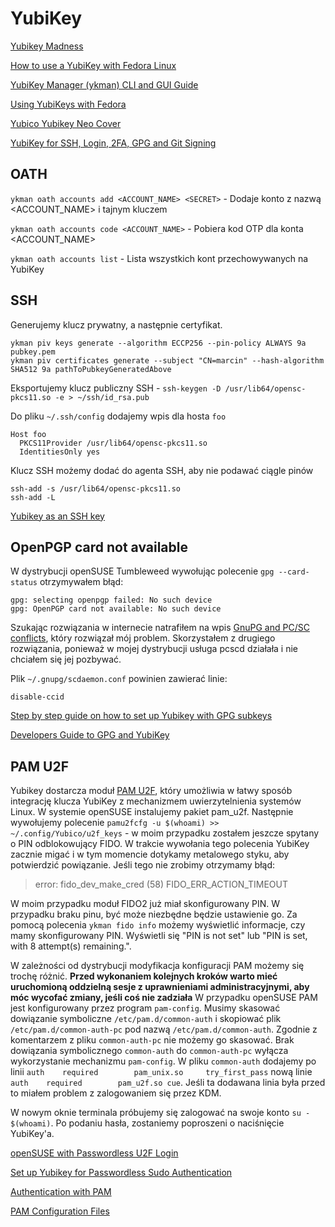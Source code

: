 # YubiKey

[Yubikey Madness](https://felixhammerl.com/2022/08/29/yubikey-madness.html)

[How to use a YubiKey with Fedora Linux](https://fedoramagazine.org/how-to-use-a-yubikey-with-fedora-linux/)

[YubiKey Manager (ykman) CLI and GUI Guide](https://docs.yubico.com/software/yubikey/tools/ykman/webdocs.pdf)

[Using YubiKeys with Fedora](https://docs.fedoraproject.org/en-US/quick-docs/using-yubikeys/)

[Yubico Yubikey Neo Cover](https://www.thingiverse.com/thing:532575)

[YubiKey for SSH, Login, 2FA, GPG and Git Signing](https://ocramius.github.io/blog/yubikey-for-ssh-gpg-git-and-local-login/)

## OATH

`ykman oath accounts add <ACCOUNT_NAME> <SECRET>` - Dodaje konto z nazwą <ACCOUNT_NAME> i tajnym kluczem <SECRET>

`ykman oath accounts code <ACCOUNT_NAME>` - Pobiera kod OTP dla konta <ACCOUNT_NAME>

`ykman oath accounts list` - Lista wszystkich kont przechowywanych na YubiKey

## SSH

Generujemy klucz prywatny, a następnie certyfikat.

```
ykman piv keys generate --algorithm ECCP256 --pin-policy ALWAYS 9a pubkey.pem
ykman piv certificates generate --subject "CN=marcin" --hash-algorithm SHA512 9a pathToPubkeyGeneratedAbove
```

Eksportujemy klucz publiczny SSH - `ssh-keygen -D /usr/lib64/opensc-pkcs11.so -e > ~/ssh/id_rsa.pub`

Do pliku `~/.ssh/config` dodajemy wpis dla hosta `foo`

```
Host foo
  PKCS11Provider /usr/lib64/opensc-pkcs11.so
  IdentitiesOnly yes
```

Klucz SSH możemy dodać do agenta SSH, aby nie podawać ciągle pinów
```
ssh-add -s /usr/lib64/opensc-pkcs11.so
ssh-add -L
```

[Yubikey as an SSH key](https://gist.github.com/jamesog/ad6613195f180c909724c7edbfda762e)

## OpenPGP card not available

W dystrybucji openSUSE Tumbleweed wywołując polecenie `gpg --card-status` otrzymywałem błąd:
```
gpg: selecting openpgp failed: No such device
gpg: OpenPGP card not available: No such device
```

Szukając rozwiązania w internecie natrafiłem na wpis [GnuPG and PC/SC conflicts](https://ludovicrousseau.blogspot.com/2019/06/gnupg-and-pcsc-conflicts.html), który rozwiązał mój problem. Skorzystałem z drugiego rozwiązania, ponieważ w mojej dystrybucji usługa pcscd działała i nie chciałem się jej pozbywać.

Plik `~/.gnupg/scdaemon.conf` powinien zawierać linie:
```
disable-ccid
```

[Step by step guide on how to set up Yubikey with GPG subkeys](https://www.barrage.net/blog/technology/yubikey-and-gpg)

[Developers Guide to GPG and YubiKey](https://developer.okta.com/blog/2021/07/07/developers-guide-to-gpg)

## PAM U2F

Yubikey dostarcza moduł [PAM U2F](https://developers.yubico.com/pam-u2f/), który umożliwia w łatwy sposób integrację klucza YubiKey z mechanizmem uwierzytelnienia systemów Linux.
W systemie openSUSE instalujemy pakiet pam_u2f. 
Następnie wywołujemy polecenie `pamu2fcfg -u $(whoami) >> ~/.config/Yubico/u2f_keys` - w moim przypadku zostałem jeszcze spytany o PIN odblokowujący FIDO.
W trakcie wywołania tego polecenia YubiKey zacznie migać i w tym momencie dotykamy metalowego styku, aby potwierdzić powiązanie. 
Jeśli tego nie zrobimy otrzymamy błąd:
> error: fido_dev_make_cred (58) FIDO_ERR_ACTION_TIMEOUT

W moim przypadku moduł FIDO2 już miał skonfigurowany PIN. W przypadku braku pinu, być może niezbędne będzie ustawienie go. Za pomocą polecenia `ykman fido info` możemy wyświetlić informacje, czy mamy skonfigurowany PIN.
Wyświetli się "PIN is not set" lub "PIN is set, with 8 attempt(s) remaining.".

W zależności od dystrybucji modyfikacja konfiguracji PAM możemy się trochę różnić.
**Przed wykonaniem kolejnych kroków warto mieć uruchomioną oddzielną sesje z uprawnieniami administracyjnymi, aby móc wycofać zmiany, jeśli coś nie zadziała**
W przypadku openSUSE PAM jest konfigurowany przez program `pam-config`. Musimy skasować dowiązanie symboliczne `/etc/pam.d/common-auth` i skopiować plik `/etc/pam.d/common-auth-pc` pod nazwą `/etc/pam.d/common-auth`. Zgodnie z komentarzem z pliku `common-auth-pc` nie możemy go skasować. Brak dowiązania symbolicznego `common-auth` do `common-auth-pc` wyłącza wykorzystanie mechanizmu `pam-config`.
W pliku `common-auth` dodajemy po linii `auth    required        pam_unix.so     try_first_pass` nową linie `auth    required        pam_u2f.so cue`. Jeśli ta dodawana linia była przed to miałem problem z zalogowaniem się przez KDM.

W nowym oknie terminala próbujemy się zalogować na swoje konto `su - $(whoami)`. Po podaniu hasła, zostaniemy poproszeni o naciśnięcie YubiKey'a.

[openSUSE with Passwordless U2F Login](https://dan.yeaw.me/posts/opensuse-with-passwordless-u2f-login/)

[Set up Yubikey for Passwordless Sudo Authentication](https://dev.to/bashbunni/set-up-yubikey-for-passwordless-sudo-authentication-4h5o)

[Authentication with PAM](https://doc.opensuse.org/documentation/leap/archive/42.2/security/html/book.security/cha.pam.html)

[PAM Configuration Files](https://access.redhat.com/documentation/en-us/red_hat_enterprise_linux/6/html/managing_smart_cards/pam_configuration_files)

